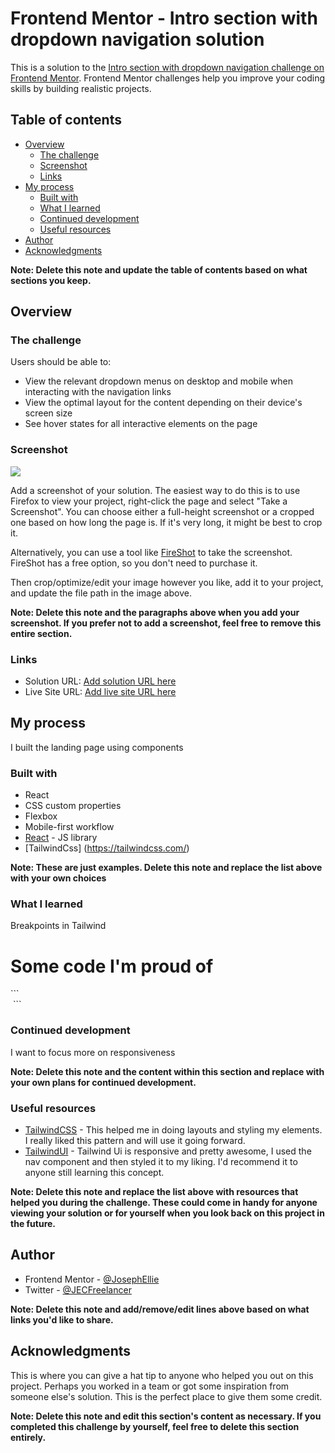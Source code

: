 # Frontend Mentor - Intro section with dropdown navigation solution

This is a solution to the [Intro section with dropdown navigation challenge on Frontend Mentor](https://www.frontendmentor.io/challenges/intro-section-with-dropdown-navigation-ryaPetHE5). Frontend Mentor challenges help you improve your coding skills by building realistic projects.

## Table of contents

- [Overview](#overview)
  - [The challenge](#the-challenge)
  - [Screenshot](#screenshot)
  - [Links](#links)
- [My process](#my-process)
  - [Built with](#built-with)
  - [What I learned](#what-i-learned)
  - [Continued development](#continued-development)
  - [Useful resources](#useful-resources)
- [Author](#author)
- [Acknowledgments](#acknowledgments)

**Note: Delete this note and update the table of contents based on what sections you keep.**

## Overview

### The challenge

Users should be able to:

- View the relevant dropdown menus on desktop and mobile when interacting with the navigation links
- View the optimal layout for the content depending on their device's screen size
- See hover states for all interactive elements on the page

### Screenshot

![](./screenshot.jpg)

Add a screenshot of your solution. The easiest way to do this is to use Firefox to view your project, right-click the page and select "Take a Screenshot". You can choose either a full-height screenshot or a cropped one based on how long the page is. If it's very long, it might be best to crop it.

Alternatively, you can use a tool like [FireShot](https://getfireshot.com/) to take the screenshot. FireShot has a free option, so you don't need to purchase it.

Then crop/optimize/edit your image however you like, add it to your project, and update the file path in the image above.

**Note: Delete this note and the paragraphs above when you add your screenshot. If you prefer not to add a screenshot, feel free to remove this entire section.**

### Links

- Solution URL: [Add solution URL here](https://github.com/JosephEllie/intro-section.git)
- Live Site URL: [Add live site URL here](https://your-live-site-url.com)

## My process

I built the landing page using components

### Built with

- React
- CSS custom properties
- Flexbox
- Mobile-first workflow
- [React](https://reactjs.org/) - JS library
- [TailwindCss] (https://tailwindcss.com/)

**Note: These are just examples. Delete this note and replace the list above with your own choices**

### What I learned

Breakpoints in Tailwind

<h1>Some code I'm proud of</h1>
```
  <div className="flex md:hidden ">
        <img src={heroMobile} alt="" />
      </div>
      <div className="hidden md:flex">
        <img src={heroDesktop} alt="" style={{ width: 550, height: 700 }} />
      </div>
  <img src={databiz} alt="" width={70} className="md:w-[100]" />
```

### Continued development

I want to focus more on responsiveness

**Note: Delete this note and the content within this section and replace with your own plans for continued development.**

### Useful resources

- [TailwindCSS](https://tailwindcss.com/) - This helped me in doing layouts and styling my elements. I really liked this pattern and will use it going forward.
- [TailwindUI](https://tailwindui.com/) - Tailwind Ui is responsive and pretty awesome, I used the nav component and then styled it to my liking. I'd recommend it to anyone still learning this concept.

**Note: Delete this note and replace the list above with resources that helped you during the challenge. These could come in handy for anyone viewing your solution or for yourself when you look back on this project in the future.**

## Author

- Frontend Mentor - [@JosephEllie](https://www.frontendmentor.io/profile/yourusername)
- Twitter - [@JECFreelancer](https://www.twitter.com/JECFreelancer)

**Note: Delete this note and add/remove/edit lines above based on what links you'd like to share.**

## Acknowledgments

This is where you can give a hat tip to anyone who helped you out on this project. Perhaps you worked in a team or got some inspiration from someone else's solution. This is the perfect place to give them some credit.

**Note: Delete this note and edit this section's content as necessary. If you completed this challenge by yourself, feel free to delete this section entirely.**
